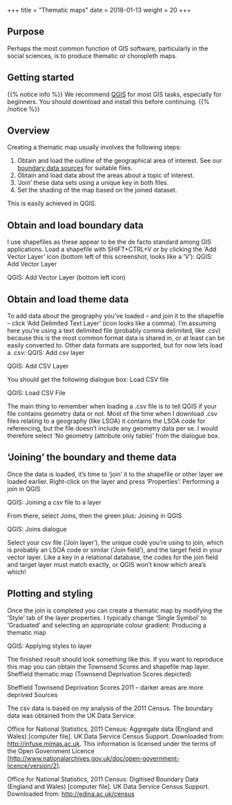 +++
title = "Thematic maps"
date =  2018-01-13
weight = 20
+++


## Purpose

Perhaps the most common function of GIS software, particularly in the social sciences, is to produce thematic or choropleth maps.


## Getting started

{{% notice info %}}
We recommend [QGIS](https://www.qgis.org/en/site/) for most GIS tasks, especially for beginners. You should download and install this before continuing.
{{% /notice %}}


## Overview

Creating a thematic map usually involves the following steps:

1. Obtain and load the outline of the geographical area of interest. See our [boundary data sources](../../boundary-data) for suitable files.
1. Obtain and load data about the areas about a topic of interest.
1. ‘Join’ these data sets using a unique key in both files.
1. Set the shading of the map based on the joined dataset.

This is easily achieved in QGIS.


## Obtain and load boundary data

I use shapefiles as these appear to be the de facto standard among GIS applications. Load a shapefile with SHIFT+CTRL+V or by clicking the ‘Add Vector Layer’ icon (bottom left of this screenshot, looks like a ‘V’):
QGIS: Add Vector Layer

QGIS: Add Vector Layer (bottom left icon)


## Obtain and load theme data

To add data about the geography you’ve loaded – and join it to the shapefile – click ‘Add Delimited Text Layer’ (icon looks like a comma). I’m assuming here you’re using a text delimited file (probably comma delimited, like .csv) because this is the most common format data is shared in, or at least can be easily converted to. Other data formats are supported, but for now lets load a .csv:
QGIS: Add csv layer

QGIS: Add CSV Layer

You should get the following dialogue box:
Load CSV file

QGIS: Load CSV File

The main thing to remember when loading a .csv file is to tell QGIS if your file contains geometry data or not. Most of the time when I download .csv files relating to a geography (like LSOA) it contains the LSOA code for referencing, but the file doesn’t include any geometry data per se. I would therefore select ‘No geometry (attribute only table)’ from the dialogue box.


## ‘Joining’ the boundary and theme data

Once the data is loaded, it’s time to ‘join’ it to the shapefile or other layer we loaded earlier. Right-click on the layer and press ‘Properties’:
Performing a join in QGIS

QGIS: Joining a csv file to a layer

From there, select Joins, then the green plus:
Joining in QGIS

QGIS: Joins dialogue

Select your csv file (‘Join layer’), the unique code you’re using to join, which is probably an LSOA code or similar (‘Join field’), and the target field in your vector layer. Like a key in a relational database, the codes for the join field and target layer must match exactly, or QGIS won’t know which area’s which!


## Plotting and styling

Once the join is completed you can create a thematic map by modifying the ‘Style’ tab of the layer properties. I typically change ‘Single Symbol’ to ‘Graduated’ and selecting an appropriate colour gradient:
Producing a thematic map

QGIS: Applying styles to layer

The finished result should look something like this. If you want to reproduce this map you can obtain the Townsend Scores and shapefile map layer.
Sheffield thematic map (Townsend Deprivation Scores depicted)

Sheffield Townsend Deprivation Scores 2011 – darker areas are more deprived
Sources

The csv data is based on my analysis of the 2011 Census. The boundary data was obtained from the UK Data Service:

Office for National Statistics, 2011 Census: Aggregate data (England and Wales) [computer file]. UK Data Service Census Support. Downloaded from: http://infuse.mimas.ac.uk. This information is licensed under the terms of the Open Government Licence [http://www.nationalarchives.gov.uk/doc/open-government-licence/version/2].

Office for National Statistics, 2011 Census: Digitised Boundary Data (England and Wales) [computer file]. UK Data Service Census Support. Downloaded from: http://edina.ac.uk/census

